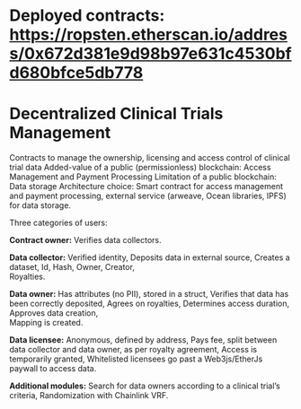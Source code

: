 # Deployed contracts: https://ropsten.etherscan.io/address/0x672d381e9d98b97e631c4530bfd680bfce5db778


# Decentralized Clinical Trials Management
Contracts to manage the ownership, licensing and access control of clinical trial data
Added-value of a public (permissionless) blockchain: Access Management and Payment Processing
Limitation of a public blockchain: Data storage
Architecture choice: Smart contract for access management and payment processing, external service (arweave, Ocean libraries, IPFS) for data storage.

Three categories of users:

**Contract owner:**
Verifies data collectors.

**Data collector:**
Verified identity, 
Deposits data in external source, 
Creates a dataset, 
Id, 
Hash, 
Owner, 
Creator,  
Royalties.

**Data owner:**
Has attributes (no PII), stored in a struct, 
Verifies that data has been correctly deposited, 
Agrees on royalties, 
Determines access duration, 
Approves data creation,  
Mapping is created.

**Data licensee:**
Anonymous, defined by address, 
Pays fee, split between data collector and data owner, as per royalty agreement, 
Access is temporarily granted, 
Whitelisted licensees go past a Web3js/EtherJs paywall to access data.

**Additional modules:**
Search for data owners according to a clinical trial’s criteria, 
Randomization with Chainlink VRF.

